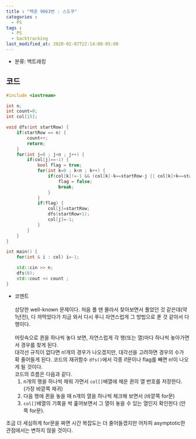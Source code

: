 ```yaml
---
title : "백준 9663번 : 스도쿠"
categories : 
  - PS
tags :
  - PS
  - backtracking
last_modified_at: 2020-02-07T22:14:00-05:00
---
```


- 분류: 백트래킹

## 코드
```cpp
#include <iostream>

int n;
int count=0;
int col[15];

void dfs(int startRow) {
    if(startRow == n) {
        count++;
        return;
    }
    for(int j=0 ; j<n ; j++) {
        if(col[j]==-1) {
            bool flag = true;
            for(int k=0 ; k<n ; k++) {
                if(col[k]!=-1 && (col[k]-k==startRow-j || col[k]+k==startRow+j)) {
                    flag = false;
                    break;
                }
            }
            if(flag) {
                col[j]=startRow;
                dfs(startRow+1);
                col[j]=-1;
            }
        }
    }
}

int main() {
    for(int & i : col) i=-1;

    std::cin >> n;
    dfs(0);
    std::cout << count ;
}
```
- 코멘트<br /><br />
상당한 well-known 문제이다. 처음 풀 땐 몰라서 찾아보면서 풀었던 것 같은데(약 1년전), 다 까먹었다가 지금 와서 다시 푸니 자연스럽게 그 방법으로 푼 것 같아서 다행이다.<br /><br />
머릿속으로 퀸을 하나씩 놓다 보면, 자연스럽게  각 행(또는 열)마다 하나씩 놓아가면서 경우를 찾게 된다.<br />
대각선 규칙이 없다면 n!개의 경우가 나오겠지만, 대각선을 고려하면 경우의 수가 확 줄어들게 된다. 코드의 재귀함수 ```dfs()```에서 각종 if문이나 flag를 빼면 n!이 나오게 될 것이다.<br />
코드의 흐름은 다음과 같다.
  1. n개의 행을 하나씩 채워 가면서 ```col[]```배열에 채운 퀸의 열 번호를 저장한다. (가장 바깥쪽 재귀) 
  2. 다음 행에 퀸을 놓을 때 n개의 열을 하나씩 체크해 보면서 (바깥쪽 for문)
  3. ```col[]```배열의 기록을 싹 훑어보면서 그 열이 놓을 수 있는 열인지 확인한다 (안쪽 for문).

조금 더 세심하게 for문을 짜면 시간 복잡도는 더 줄어들겠지만 어차피 asymptotic한 관점에서는 변하지 않을 것이다.
